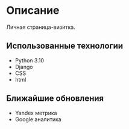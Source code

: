 # Описание

Личная страница-визитка.

## Использованные технологии

* Python 3.10
* Django
* CSS
* html

## Ближайшие обновления

* Yandex метрика
* Google аналитика

